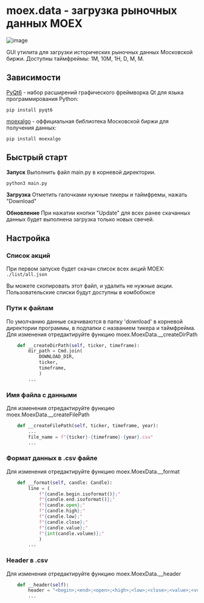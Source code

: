 # moex.data - загрузка рыночных данных MOEX

![image](https://github.com/arsvincere/moex.data/blob/master/res/Screenshot_2024-04-22_13-42-22.png)

GUI утилита для загрузки исторических рыночных данных Московской биржи. Доступны таймфреймы: 1М, 10М, 1H, D, М, М.

## Зависимости

[PyQt6](https://pypi.org/project/PyQt6/) - набор расширений графического фреймворка Qt для языка программирования Python:

    pip install pyqt6
	
[moexalgo](https://github.com/moexalgo/moexalgo) - оффициальная библиотека Московской биржи для получения данных:

    pip install moexalgo

## Быстрый старт
**Запуск**
Выполнить файл main.py в корневой директории.
    
    python3 main.py

**Загрузка**
Отметить галочками нужные тикеры и таймфремы, нажать "Download"

**Обновление**
При нажатии кнопки "Update" для всех ранее скачанных данных будет выполнена загрузка только новых свечей.

## Настройка

### Список акций 
При первом запуске будет скачан список всех акций MOEX:
```./list/all.json```

Вы можете скопировать этот файл, и удалить не нужные акции. Пользовательские списки будут доступны в комбобоксе 

### Пути к файлам
По умолчанию данные скачиваются в папку 'download' в корневой директории программы, в подпапки с названием тикера и таймфрейма.
Для изменения отредактируйте функцию moex.MoexData.__createDirPath

```python
    def __createDirPath(self, ticker, timeframe):
        dir_path = Cmd.join(
            DOWNLOAD_DIR,
            ticker,
            timeframe,
            )
        ...
```

### Имя файла с данными
Для изменения отредактируйте функцию moex.MoexData.__createFilePath

```python
    def __createFilePath(self, ticker, timeframe, year):
        ...
        file_name = f"{ticker}-{timeframe}-{year}.csv"
        ...
```

### Формат данных в .csv файле
Для изменения отредактируйте функцию moex.MoexData.__format

```python
    def __format(self, candle: Candle):
        line = (
            f"{candle.begin.isoformat()};"
            f"{candle.end.isoformat()};"
            f"{candle.open};"
            f"{candle.high};"
            f"{candle.low};"
            f"{candle.close};"
            f"{candle.value};"
            f"{int(candle.volume)};"
            )
        ...
```

### Header в .csv
Для изменения отредактируйте функцию moex.MoexData.__header

```python
    def __header(self):
        header = "<begin>;<end>;<open>;<high>;<low>;<close>;<value>;<volume>"
        ...
```

